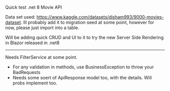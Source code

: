 Quick test .net 8 Movie API

Data set used: https://www.kaggle.com/datasets/disham993/9000-movies-dataset. 
Ill probably add it to migration seed at some point, however for now, please just import into a table. 

Will be adding quick CRUD and UI to it to try the new Server Side Rendering in Blazor released in .net8


---
Needs FilterService at some point.
- For any validation in methods, use BusinessException to throw your BadRequests
- Needs some soert of ApiResponse model too, with the details. Will probs implement too.
